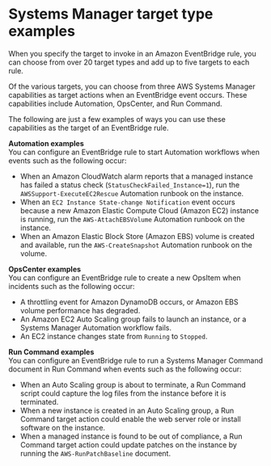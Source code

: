 # Systems Manager target type examples<a name="monitoring-systems-manager-targets"></a>

When you specify the target to invoke in an Amazon EventBridge rule, you can choose from over 20 target types and add up to five targets to each rule\.

Of the various targets, you can choose from three AWS Systems Manager capabilities as target actions when an EventBridge event occurs\. These capabilities include Automation, OpsCenter, and Run Command\.

The following are just a few examples of ways you can use these capabilities as the target of an EventBridge rule\.

**Automation examples**  
You can configure an EventBridge rule to start Automation workflows when events such as the following occur:
+ When an Amazon CloudWatch alarm reports that a managed instance has failed a status check \(`StatusCheckFailed_Instance=1`\), run the `AWSSupport-ExecuteEC2Rescue` Automation runbook on the instance\.
+ When an `EC2 Instance State-change Notification` event occurs because a new Amazon Elastic Compute Cloud \(Amazon EC2\) instance is running, run the `AWS-AttachEBSVolume` Automation runbook on the instance\.
+ When an Amazon Elastic Block Store \(Amazon EBS\) volume is created and available, run the `AWS-CreateSnapshot` Automation runbook on the volume\.

**OpsCenter examples**  
You can configure an EventBridge rule to create a new OpsItem when incidents such as the following occur:
+ A throttling event for Amazon DynamoDB occurs, or Amazon EBS volume performance has degraded\.
+ An Amazon EC2 Auto Scaling group fails to launch an instance, or a Systems Manager Automation workflow fails\.
+ An EC2 instance changes state from `Running` to `Stopped`\.

**Run Command examples**  
You can configure an EventBridge rule to run a Systems Manager Command document in Run Command when events such as the following occur:
+ When an Auto Scaling group is about to terminate, a Run Command script could capture the log files from the instance before it is terminated\.
+ When a new instance is created in an Auto Scaling group, a Run Command target action could enable the web server role or install software on the instance\.
+ When a managed instance is found to be out of compliance, a Run Command target action could update patches on the instance by running the `AWS-RunPatchBaseline` document\.